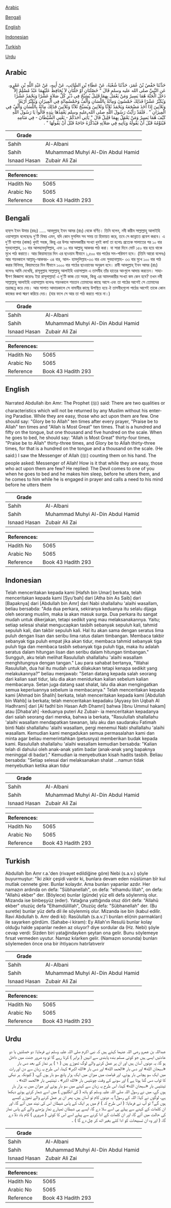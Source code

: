 [Arabic](#arabic)

[Bengali](#bengali)

[English](#english)

[Indonesian](#indonesian)

[Turkish](#turkish)

[Urdu](#urdu)

## Arabic


<div dir="rtl" lang="ar" style={{fontSize:'larger',backgroundColor:'#f8f9fa',padding:20}}>
حَدَّثَنَا حَفْصُ بْنُ عُمَرَ، حَدَّثَنَا شُعْبَةُ، عَنْ عَطَاءِ بْنِ السَّائِبِ، عَنْ أَبِيهِ، عَنْ عَبْدِ اللَّهِ بْنِ عَمْرٍو، عَنِ النَّبِيِّ صلى الله عليه وسلم قَالَ ‏"‏ خَصْلَتَانِ أَوْ خَلَّتَانِ لاَ يُحَافِظُ عَلَيْهِمَا عَبْدٌ مُسْلِمٌ إِلاَّ دَخَلَ الْجَنَّةَ هُمَا يَسِيرٌ وَمَنْ يَعْمَلُ بِهِمَا قَلِيلٌ يُسَبِّحُ فِي دُبُرِ كُلِّ صَلاَةٍ عَشْرًا وَيَحْمَدُ عَشْرًا وَيُكَبِّرُ عَشْرًا فَذَلِكَ خَمْسُونَ وَمِائَةٌ بِاللِّسَانِ وَأَلْفٌ وَخَمْسُمِائَةٍ فِي الْمِيزَانِ وَيُكَبِّرُ أَرْبَعًا وَثَلاَثِينَ إِذَا أَخَذَ مَضْجَعَهُ وَيَحْمَدُ ثَلاَثًا وَثَلاَثِينَ وَيُسَبِّحُ ثَلاَثًا وَثَلاَثِينَ فَذَلِكَ مِائَةٌ بِاللِّسَانِ وَأَلْفٌ فِي الْمِيزَانِ ‏"‏ ‏.‏ فَلَقَدْ رَأَيْتُ رَسُولَ اللَّهِ صلى الله عليه وسلم يَعْقِدُهَا بِيَدِهِ قَالُوا يَا رَسُولَ اللَّهِ كَيْفَ هُمَا يَسِيرٌ وَمَنْ يَعْمَلُ بِهِمَا قَلِيلٌ قَالَ ‏"‏ يَأْتِي أَحَدَكُمْ - يَعْنِي الشَّيْطَانَ - فِي مَنَامِهِ فَيُنَوِّمُهُ قَبْلَ أَنْ يَقُولَهُ وَيَأْتِيهِ فِي صَلاَتِهِ فَيُذَكِّرُهُ حَاجَةً قَبْلَ أَنْ يَقُولَهَا ‏"‏ ‏.‏
</div>
<div style={{backgroundColor:'#f8f9fa',padding:20, marginBottom: 10}}><table> <thead> <tr> <th>Grade</th> <th></th> </tr> </thead> <tbody> <tr><td>Sahih</td><td>Al-Albani</td></tr><tr><td>Sahih</td><td>Muhammad Muhyi Al-Din Abdul Hamid</td></tr><tr><td>Isnaad Hasan</td><td>Zubair Ali Zai</td></tr></tbody></table><table> <thead> <tr> <th>References:</th> <th></th> </tr> </thead> <tbody><tr><td>Hadith No</td><td>5065</td></tr><tr><td>Arabic No</td><td>5065</td></tr><tr><td>Reference</td><td>Book 43 Hadith 293</td></tr></tbody></table></div>

## Bengali


<div dir="ltr" lang="bn" style={{fontSize:'larger',backgroundColor:'#f8f9fa',padding:20}}>
হাফ্‌স ইবন উমার (রহঃ) ..... আবদুল্লাহ্‌ ইবন আমর (রাঃ) থেকে বর্ণিত। তিনি বলেন, নবী করীম সাল্লাল্লাহু আলাইহি ওয়াসাল্লাম বলেছেনঃ দু'টি বিষয় এমন, যদি কোন মুসলিম সব সময় তা হিফায়ত করে, তবে সে জান্নাতে প্রবেশ করবে। এ দু'টি ব্যাপার (কাজ) খুবই সহজ, কিন্তু এর উপর আমলকারীর সংখ্যা খুবই কম! তা হলোঃ প্রত্যেক সালাতের পর ১০ বার সুবহানাল্লাহ, ১০ বার আলহামদুলিল্লাহ, এবং ১০ বার আল্লাহু আকবর পাঠ করা। যা সারা দিনে মোট ১৫০ বার হয়ে থাকে মুখে পাঠ করাতে। আর কিয়ামতের দিন এর ছাওয়াব মীযানে ১,৫০০ বার পাঠের সম-পরিমাণ হবে। (তিনি আরো বলেনঃ) আর শয়নকালে আল্লাহু-আকবর- ৩৪ বার, আল- হামদুলিল্লাহ-৩৩ বার এবং সুবহানাল্লাহ- ৩৩ বার মুখে ১০০ বার পাঠ করার বিনিময়, কিয়ামতের দিন মীযানে ১০০০ বার পাঠের ছাওয়াবের অনুরূপ হবে। রাবী আবদুল্লাহ্‌ ইবন আমর (রাঃ) বলেনঃ আমি দেখেছি, রাসূলুল্লাহ সাল্লাল্লাহু আলাইহি ওয়াসাল্লাম এ তাসবীহ তাঁর হাতের আংগুলে আদায় করতেন। সাহাবীগণ জিজ্ঞাসা করেনঃ ইয়া রাসূলাল্লাহ! এ দু'টি কাজ তো সহজ, কিন্তু এর আমলকারীর সংখ্যা কম কেন হবে? তখন নবী সাল্লাল্লাহু আলাইহি ওয়াসাল্লাম বলেনঃ শয়নকালে শয়তান তোমাদের কাছে আসে এবং তা পাঠের আগেই সে তোমাদের তদ্রাচ্ছন্ন করে দেয়। আর সালাত আদায়কালে সে নামাযীর কাছে উপস্থিত হয়ে ঐ তাসবীহগুলো পাঠের আগেই তাকে কোন কাজের কথা স্মরণ করিয়ে দেয়। (যার ফলে সে আর তা পাঠ করতে পারে না।)
</div>
<div style={{backgroundColor:'#f8f9fa',padding:20, marginBottom: 10}}><table> <thead> <tr> <th>Grade</th> <th></th> </tr> </thead> <tbody> <tr><td>Sahih</td><td>Al-Albani</td></tr><tr><td>Sahih</td><td>Muhammad Muhyi Al-Din Abdul Hamid</td></tr><tr><td>Isnaad Hasan</td><td>Zubair Ali Zai</td></tr></tbody></table><table> <thead> <tr> <th>References:</th> <th></th> </tr> </thead> <tbody><tr><td>Hadith No</td><td>5065</td></tr><tr><td>Arabic No</td><td>5065</td></tr><tr><td>Reference</td><td>Book 43 Hadith 293</td></tr></tbody></table></div>

## English


<div dir="ltr" lang="en" style={{fontSize:'larger',backgroundColor:'#f8f9fa',padding:20}}>
Narrated Abdullah ibn Amr: The Prophet (ﷺ) said: There are two qualities or characteristics which will not be returned by any Muslim without his entering Paradise. While they are easy, those who act upon them are few. One should say: "Glory be to Allah" ten times after every prayer, "Praise be to Allah" ten times and "Allah is Most Great" ten times. That is a hundred and fifty on the tongue, but one thousand and five hundred on the scale. When he goes to bed, he should say: "Allah is Most Great" thirty-four times, "Praise be to Allah" thirty-three times, and Glory be to Allah thirty-three times, for that is a hundred on the tongue and a thousand on the scale. (He said:) I saw the Messenger of Allah (ﷺ) counting them on his hand. The people asked: Messenger of Allah! How is it that while they are easy, those who act upon them are few? He replied: The Devil comes to one of you when he goes to bed and he makes him sleep, before he utters them, and he comes to him while he is engaged in prayer and calls a need to his mind before he utters them
</div>
<div style={{backgroundColor:'#f8f9fa',padding:20, marginBottom: 10}}><table> <thead> <tr> <th>Grade</th> <th></th> </tr> </thead> <tbody> <tr><td>Sahih</td><td>Al-Albani</td></tr><tr><td>Sahih</td><td>Muhammad Muhyi Al-Din Abdul Hamid</td></tr><tr><td>Isnaad Hasan</td><td>Zubair Ali Zai</td></tr></tbody></table><table> <thead> <tr> <th>References:</th> <th></th> </tr> </thead> <tbody><tr><td>Hadith No</td><td>5065</td></tr><tr><td>Arabic No</td><td>5065</td></tr><tr><td>Reference</td><td>Book 43 Hadith 293</td></tr></tbody></table></div>

## Indonesian


<div dir="ltr" lang="id" style={{fontSize:'larger',backgroundColor:'#f8f9fa',padding:20}}>
Telah menceritakan kepada kami [Hafsh bin Umar] berkata, telah menceritakan kepada kami [Syu'bah] dari [Atha bin As Saib] dari [Bapaknya] dari [Abdullah bin Amr] dari Nabi shallallahu 'alaihi wasallam, beliau bersabda: "Ada dua perkara, sekiranya keduanya itu selalu dijaga oleh seorang muslim, maka ia akan masuk surga. Dua perkara itu sangat mudah untuk dikerjakan, tetapi sedikit yang mau melaksanakannya. Yaitu; setiap selesai shalat mengucapkan tasbih sebanyak sepuluh kali, tahmid sepuluh kali, dan takbir sepuluh kali. Hal itu akan sama dengan seratus lima puluh dengan lisan dan seribu lima ratus dalam timbangan. Membaca takbir sebanyak tiga puluh empat jika akan tidur, membaca tahmid sebanyak tiga puluh tiga dan membaca tasbih sebanyak tiga puluh tiga, maka itu adalah seratus dalam hitungan lisan dan seribu dalam hitungan timbangan." Sungguh, aku telah melihat Rasulullah shallallahu 'alaihi wasallam menghitungnya dengan tangan." Lau para sahabat bertanya, "Wahai Rasulullah, dua hal itu mudah untuk dilakukan tetapi kenapa sedikit yang melakukannya?" beliau menjawab: "Setan datang kepada salah seorang dari kalian saat tidur, lalu dia akan menidurkan kalian sebelum kalian membacanya. Setan juga datang saat shalat, lalu dia akan mengingatkan semua keperluannya sebelum ia membacanya." Telah menceritakan kepada kami [Ahmad bin Shalih] berkata, telah menceritakan kepada kami [Abdullah bin Wahb] ia berkata; telah menceritakan kepadaku [Ayyasy bin Uqbah Al Hadhrami] dari [Al fadhl bin Hasan Adh Dhamri] bahwa [Ibnu Ummul hakam] atau [Dhaba'ah] -keduanya puteri Az Zubair- ia menceritakan kepadanya dari salah seorang dari mereka, bahwa ia berkata, "Rasulullah shallallahu 'alaihi wasallam mendapatkan tawanan, lalu aku dan saudaraku Fatimah binti Nabi shallallahu 'alaihi wasallam, pergi menemui Nabi shallallahu 'alaihi wasallam. Kemudian kami mengadukan semua permasalahan kami dan minta agar beliau memerintahkan (petusnya) memberikan budak kepada kami. Rasulullah shallallahu 'alaihi wasallam kemudian bersabda: "Kalian telah di dahului oleh anak-anak yatim badar (anak-anak yang bapaknya meninggal di badar)." Kemudian ia menyebutkan kisah hadits tasbih. Beliau bersabda: "Setiap selesai dari melaksanakan shalat …namun tidak menyebutkan ketika akan tidur
</div>
<div style={{backgroundColor:'#f8f9fa',padding:20, marginBottom: 10}}><table> <thead> <tr> <th>Grade</th> <th></th> </tr> </thead> <tbody> <tr><td>Sahih</td><td>Al-Albani</td></tr><tr><td>Sahih</td><td>Muhammad Muhyi Al-Din Abdul Hamid</td></tr><tr><td>Isnaad Hasan</td><td>Zubair Ali Zai</td></tr></tbody></table><table> <thead> <tr> <th>References:</th> <th></th> </tr> </thead> <tbody><tr><td>Hadith No</td><td>5065</td></tr><tr><td>Arabic No</td><td>5065</td></tr><tr><td>Reference</td><td>Book 43 Hadith 293</td></tr></tbody></table></div>

## Turkish


<div dir="ltr" lang="tr" style={{fontSize:'larger',backgroundColor:'#f8f9fa',padding:20}}>
Abdullah İbn Amr r.a.'den (rivayet edildiğine göre) Nebi (s.a.v.) şöyle buyurmuştur: "İki zikir çeşidi vardır ki, bunlara devam eden nıüslüman bîr kul mutlak cennete girer. Bunlar kolaydır. Ama bunları yapanlar azdır. Her namazın ardında on defa: "Sübhanellah", on defa: "elhamdu lillah", on defa: "Allahü ekber" der. (Böylece) bunlar (günde) yüz elli defa söylenmiş olur. Mizanda ise binbeşyüz (eder). Yatağına yattığında otuz dört defa: "Allahü ekber" otuzüç defa "Elhamdülillah", Otuzüç defa: "Sübhanellah" der. (Bu suretle) bunlar yüz defa dil ile söylenmiş olur. Mizanda ise bin (kabul edilir. Ravi Abdullah b. Amr dedi ki): Rasûlullah (s.a.v.)'i bunları eli(nin parmakları) ile sayarken gördüm. (Sahabe-i kiram): Ey Allah'ın Resulü bunlar kolay olduğu halde yapanlar neden az oluyor? diye sordular da (Hz. Nebi) şöyle cevap verdi: Sizden biri yatağindayken şeytan ona gelir. Bunu söylemeye fırsat vermeden uyutur. Namaz kılarken gelir. (Namazın sonunda) bunları söylemeden önce ona bir ihtiyacını hatırlatıverir
</div>
<div style={{backgroundColor:'#f8f9fa',padding:20, marginBottom: 10}}><table> <thead> <tr> <th>Grade</th> <th></th> </tr> </thead> <tbody> <tr><td>Sahih</td><td>Al-Albani</td></tr><tr><td>Sahih</td><td>Muhammad Muhyi Al-Din Abdul Hamid</td></tr><tr><td>Isnaad Hasan</td><td>Zubair Ali Zai</td></tr></tbody></table><table> <thead> <tr> <th>References:</th> <th></th> </tr> </thead> <tbody><tr><td>Hadith No</td><td>5065</td></tr><tr><td>Arabic No</td><td>5065</td></tr><tr><td>Reference</td><td>Book 43 Hadith 293</td></tr></tbody></table></div>

## Urdu


<div dir="rtl" lang="ur" style={{fontSize:'larger',backgroundColor:'#f8f9fa',padding:20}}>
عبداللہ بن عمرو رضی اللہ عنہما کہتے ہیں کہ نبی اکرم صلی اللہ علیہ وسلم نے فرمایا: دو خصلتیں یا دو عادتیں ایسی ہیں جو کوئی مسلم بندہ پابندی سے انہیں ( برابر ) کرتا رہے گا تو وہ ضرور جنت میں داخل ہو گا، یہ دونوں آسان ہیں اور ان پر عمل کرنے والے لوگ تھوڑے ہیں ( ۱ ) ہر نماز کے بعد دس بار «سبحان الله» اور دس بار «الحمد الله» اور دس بار «الله اكبر» کہنا، اس طرح یہ زبان سے دن اور رات میں ایک سو پچاس بار ہوئے، اور قیامت میں میزان میں ایک ہزار پانچ سو بار ہوں گے، ( کیونکہ ہر نیکی کا ثواب دس گنا ہوتا ہے ) اور سونے کے وقت چونتیس بار «الله اكبر» ، تینتیس بار «الحمد الله» ، تینتیس بار «سبحان الله» کہنا، اس طرح یہ زبان سے کہنے میں سو بار ہوئے اور میزان میں یہ ہزار بار ہوں گے، میں نے رسول اللہ صلی اللہ علیہ وسلم کو ہاتھ ( کی انگلیوں ) میں اسے شمار کرتے ہوئے دیکھا ہے، لوگوں نے کہا: اللہ کے رسول! یہ دونوں کام تو آسان ہیں، پھر ان پر عمل کرنے والے تھوڑے کیسے ہوں گے؟ تو آپ نے فرمایا: ( اس طرح کہ ) تم میں ہر ایک کے پاس شیطان اس کی نیند میں آئے گا، اور ان کلمات کے کہنے سے پہلے ہی اسے سلا دے گا، ایسے ہی شیطان تمہارے نماز پڑھنے والے کے پاس نماز کی حالت میں آئے گا، اور ان کلمات کے ادا کرنے سے پہلے اسے اس کا کوئی ( ضروری ) کام یاد دلا دے گا، ( اور وہ ان تسبیحات کو ادا کئے بغیر اٹھ کر چل دے گا ) ۔
</div>
<div style={{backgroundColor:'#f8f9fa',padding:20, marginBottom: 10}}><table> <thead> <tr> <th>Grade</th> <th></th> </tr> </thead> <tbody> <tr><td>Sahih</td><td>Al-Albani</td></tr><tr><td>Sahih</td><td>Muhammad Muhyi Al-Din Abdul Hamid</td></tr><tr><td>Isnaad Hasan</td><td>Zubair Ali Zai</td></tr></tbody></table><table> <thead> <tr> <th>References:</th> <th></th> </tr> </thead> <tbody><tr><td>Hadith No</td><td>5065</td></tr><tr><td>Arabic No</td><td>5065</td></tr><tr><td>Reference</td><td>Book 43 Hadith 293</td></tr></tbody></table></div>